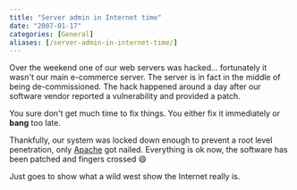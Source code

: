 ```yaml
---
title: "Server admin in Internet time"
date: "2007-01-17"
categories: [General]
aliases: [/server-admin-in-internet-time/]
---
```


Over the weekend one of our web servers was hacked... fortunately it wasn't our main e-commerce server. The server is in fact in the middle of being de-commissioned. The hack happened around a day after our software vendor reported a vulnerability and provided a patch.

You sure don't get much time to fix things. You either fix it immediately or **bang** too late.

Thankfully, our system was locked down enough to prevent a root level penetration, only [Apache](http://www.apache.org/) got nailed. Everything is ok now, the software has been patched and fingers crossed :smile:

Just goes to show what a wild west show the Internet really is.
